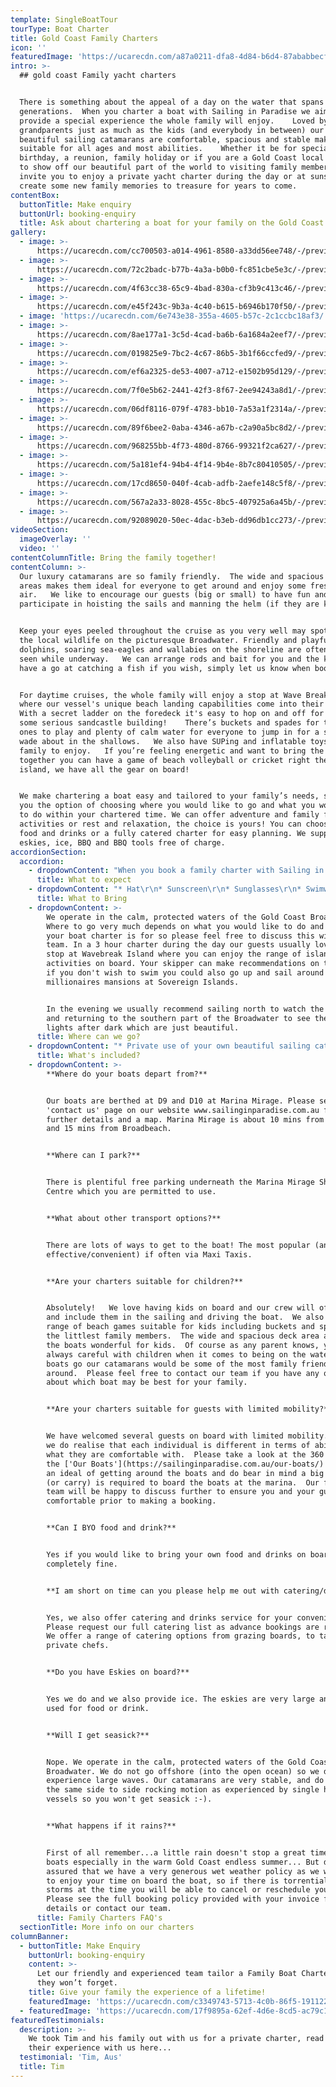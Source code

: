 ```yaml
---
template: SingleBoatTour
tourType: Boat Charter
title: Gold Coast Family Charters
icon: ''
featuredImage: 'https://ucarecdn.com/a87a0211-dfa8-4d84-b6d4-87ababbecf6c/'
intro: >-
  ## gold coast Family yacht charters


  There is something about the appeal of a day on the water that spans
  generations.  When you charter a boat with Sailing in Paradise we aim to
  provide a special experience the whole family will enjoy.    Loved by the
  grandparents just as much as the kids (and everybody in between) our 2
  beautiful sailing catamarans are comfortable, spacious and stable making them
  suitable for all ages and most abilities.    Whether it be for special family
  birthday, a reunion, family holiday or if you are a Gold Coast local wanting
  to show off our beautiful part of the world to visiting family members we
  invite you to enjoy a private yacht charter during the day or at sunset and
  create some new family memories to treasure for years to come.
contentBox:
  buttonTitle: Make enquiry
  buttonUrl: booking-enquiry
  title: Ask about chartering a boat for your family on the Gold Coast
gallery:
  - image: >-
      https://ucarecdn.com/cc700503-a014-4961-8580-a33dd56ee748/-/preview/-/enhance/50/
  - image: >-
      https://ucarecdn.com/72c2badc-b77b-4a3a-b0b0-fc851cbe5e3c/-/preview/-/enhance/50/
  - image: >-
      https://ucarecdn.com/4f63cc38-65c9-4bad-830a-cf3b9c413c46/-/preview/-/enhance/12/
  - image: >-
      https://ucarecdn.com/e45f243c-9b3a-4c40-b615-b6946b170f50/-/preview/-/enhance/50/
  - image: 'https://ucarecdn.com/6e743e38-355a-4605-b57c-2c1ccbc18af3/'
  - image: >-
      https://ucarecdn.com/8ae177a1-3c5d-4cad-ba6b-6a1684a2eef7/-/preview/-/enhance/50/
  - image: >-
      https://ucarecdn.com/019825e9-7bc2-4c67-86b5-3b1f66ccfed9/-/preview/-/enhance/50/
  - image: >-
      https://ucarecdn.com/ef6a2325-de53-4007-a712-e1502b95d129/-/preview/-/enhance/17/
  - image: >-
      https://ucarecdn.com/7f0e5b62-2441-42f3-8f67-2ee94243a8d1/-/preview/-/enhance/50/
  - image: >-
      https://ucarecdn.com/06df8116-079f-4783-bb10-7a53a1f2314a/-/preview/-/enhance/38/
  - image: >-
      https://ucarecdn.com/89f6bee2-0aba-4346-a67b-c2a90a5bc8d2/-/preview/-/enhance/68/
  - image: >-
      https://ucarecdn.com/968255bb-4f73-480d-8766-99321f2ca627/-/preview/-/enhance/50/
  - image: >-
      https://ucarecdn.com/5a181ef4-94b4-4f14-9b4e-8b7c80410505/-/preview/-/enhance/100/
  - image: >-
      https://ucarecdn.com/17cd8650-040f-4cab-adfb-2aefe148c5f8/-/preview/-/enhance/21/
  - image: >-
      https://ucarecdn.com/567a2a33-8028-455c-8bc5-407925a6a45b/-/preview/-/enhance/36/
  - image: >-
      https://ucarecdn.com/92089020-50ec-4dac-b3eb-dd96db1cc273/-/preview/-/enhance/50/
videoSection:
  imageOverlay: ''
  video: ''
contentColumnTitle: Bring the family together!
contentColumn: >-
  Our luxury catamarans are so family friendly.  The wide and spacious deck
  areas makes them ideal for everyone to get around and enjoy some fresh ocean
  air.   We like to encourage our guests (big or small) to have fun and
  participate in hoisting the sails and manning the helm (if they are keen)!


  Keep your eyes peeled throughout the cruise as you very well may spot some of
  the local wildlife on the picturesque Broadwater. Friendly and playful
  dolphins, soaring sea-eagles and wallabies on the shoreline are often to be
  seen while underway.   We can arrange rods and bait for you and the kids to
  have a go at catching a fish if you wish, simply let us know when booking.  


  For daytime cruises, the whole family will enjoy a stop at Wave Break Island,
  where our vessel's unique beach landing capabilities come into their own!    
  With a secret ladder on the foredeck it's easy to hop on and off for a swim or
  some serious sandcastle building!    There’s buckets and spades for the little
  ones to play and plenty of calm water for everyone to jump in for a swim or
  wade about in the shallows.   We also have SUPing and inflatable toys for the
  family to enjoy.   If you’re feeling energetic and want to bring the family
  together you can have a game of beach volleyball or cricket right there on the
  island, we have all the gear on board!


  We make chartering a boat easy and tailored to your family’s needs, so we give
  you the option of choosing where you would like to go and what you would like
  to do within your chartered time. We can offer adventure and family friendly
  activities or rest and relaxation, the choice is yours! You can choose to BYO
  food and drinks or a fully catered charter for easy planning. We supply the
  eskies, ice, BBQ and BBQ tools free of charge.
accordionSection:
  accordion:
    - dropdownContent: "When you book a family charter with Sailing in Paradise you can expect a quality of service from years of experience in the industry but most of all your can expect a fun day (or evening) on the water that the whole family will love.  \r\n\nFrom your initial enquiry, we aim to make the booking process as simple as possible for you, offering a variety of optional extras including catering, beverages, motorised watersports should you wish to book them. But none of this is obligatory, we also welcome BYO.\r\n\nWe offer a personalised and customised service so if you have any questions or special requirements please feel free to reach out to our team and we will do our best to accommodate you."
      title: What to expect
    - dropdownContent: "* Hat\r\n* Sunscreen\r\n* Sunglasses\r\n* Swimwear\r\n* Towel\r\n* Jacket on cooler days\r\n* Camera\r\n* Food and drinks if you wish to BYO"
      title: What to Bring
    - dropdownContent: >-
        We operate in the calm, protected waters of the Gold Coast Broadwater.
        Where to go very much depends on what you would like to do and how long
        your boat charter is for so please feel free to discuss this with our
        team. In a 3 hour charter during the day our guests usually love a swim
        stop at Wavebreak Island where you can enjoy the range of island
        activities on board. Your skipper can make recommendations on the day,
        if you don't wish to swim you could also go up and sail around the
        millionaires mansions at Sovereign Islands.


        In the evening we usually recommend sailing north to watch the sunset
        and returning to the southern part of the Broadwater to see the city
        lights after dark which are just beautiful.
      title: Where can we go?
    - dropdownContent: "* Private use of your own beautiful sailing catamaran for 3 to 6 hours.\r\n* Skipper plus 1 crew, (our crew are heaps of fun and have a laid-back yet professional nature) we promise you will love them, Check out our-crew page to meet the gang!\r\n* Island Activities for day charters incl. Stand up Paddle Boards, beach games and cute inflatables\r\n* Use of tablet with premium spotify and sound system on board\r\n* Use of small marine BBQ if required\r\n* Use of large eskies (ice supplied)\r\n* Instaworthy Memento Photos taken by our crew\r\n* Lots of FUN!!"
      title: What's included?
    - dropdownContent: >-
        **Where do your boats depart from?**


        Our boats are berthed at D9 and D10 at Marina Mirage. Please see the
        'contact us' page on our website www.sailinginparadise.com.au for
        further details and a map. Marina Mirage is about 10 mins from Surfers
        and 15 mins from Broadbeach.


        **Where can I park?**


        There is plentiful free parking underneath the Marina Mirage Shopping
        Centre which you are permitted to use.


        **What about other transport options?**


        There are lots of ways to get to the boat! The most popular (and cost
        effective/convenient) if often via Maxi Taxis.


        **Are your charters suitable for children?**


        Absolutely!   We love having kids on board and our crew will often try
        and include them in the sailing and driving the boat.  We also carry a
        range of beach games suitable for kids including buckets and spades for
        the littlest family members.  The wide and spacious deck area also make
        the boats wonderful for kids.  Of course as any parent knows, you are
        always careful with children when it comes to being on the water, but as
        boats go our catamarans would be some of the most family friendly
        around.  Please feel free to contact our team if you have any questions
        about which boat may be best for your family.  


        **Are your charters suitable for guests with limited mobility?**


        We have welcomed several guests on board with limited mobility.  However
        we do realise that each individual is different in terms of ability and
        what they are comfortable with.  Please take a look at the 360 tours on
        the ['Our Boats'](https://sailinginparadise.com.au/our-boats/) page for
        an ideal of getting around the boats and do bear in mind a big step up
        (or carry) is required to board the boats at the marina.  Our friendly
        team will be happy to discuss further to ensure you and your guests are
        comfortable prior to making a booking.  


        **Can I BYO food and drink?**


        Yes if you would like to bring your own food and drinks on board that is
        completely fine.


        **I am short on time can you please help me out with catering/drinks?**


        Yes, we also offer catering and drinks service for your convenience.
        Please request our full catering list as advance bookings are required.
        We offer a range of catering options from grazing boards, to tapas and
        private chefs.


        **Do you have Eskies on board?**


        Yes we do and we also provide ice. The eskies are very large and can be
        used for food or drink.


        **Will I get seasick?**


        Nope. We operate in the calm, protected waters of the Gold Coast
        Broadwater. We do not go offshore (into the open ocean) so we do not
        experience large waves. Our catamarans are very stable, and do not have
        the same side to side rocking motion as experienced by single hull
        vessels so you won't get seasick :-).


        **What happens if it rains?**


        First of all remember...a little rain doesn't stop a great time on our
        boats especially in the warm Gold Coast endless summer... But do rest
        assured that we have a very generous wet weather policy as we want you
        to enjoy your time on board the boat, so if there is torrential rain or
        storms at the time you will be able to cancel or reschedule your cruise.
        Please see the full booking policy provided with your invoice for full
        details or contact our team.
      title: Family Charters FAQ's
  sectionTitle: More info on our charters
columnBanner:
  - buttonTitle: Make Enquiry
    buttonUrl: booking-enquiry
    content: >-
      Let our friendly and experienced team tailor a Family Boat Charter that
      they won’t forget.
    title: Give your family the experience of a lifetime!
    featuredImage: 'https://ucarecdn.com/c3349743-5713-4c0b-86f5-1911221ab1e9/'
  - featuredImage: 'https://ucarecdn.com/17f9895a-62ef-4d6e-8cd5-ac79c1db17fb/'
featuredTestimonials:
  description: >-
    We took Tim and his family out with us for a private charter, read about
    their experience with us here...
  testimonial: 'Tim, Aus'
  title: Tim
---
```


